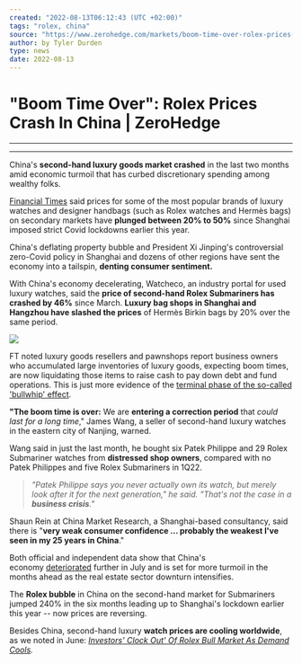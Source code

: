 ```yaml
---
created: "2022-08-13T06:12:43 (UTC +02:00)"
tags: "rolex, china"
source: "https://www.zerohedge.com/markets/boom-time-over-rolex-prices-crash-china"
author: by Tyler Durden
type: news
date: 2022-08-13
---
```


# "Boom Time Over": Rolex Prices Crash In China | ZeroHedge

---

---

China's **second-hand luxury goods market crashed** in the last two months amid economic turmoil that has curbed discretionary spending among wealthy folks. 

[Financial Times](https://www.ft.com/content/3b6559e1-1659-40ea-b12d-0263da809191) said prices for some of the most popular brands of luxury watches and designer handbags (such as Rolex watches and Hermès bags) on secondary markets have **plunged between 20% to 50%** since Shanghai imposed strict Covid lockdowns earlier this year. 

China's deflating property bubble and President Xi Jinping's controversial zero-Covid policy in Shanghai and dozens of other regions have sent the economy into a tailspin, **denting consumer sentiment.** 

With China's economy decelerating, Watcheco, an industry portal for used luxury watches, said the **price of second-hand Rolex Submariners has crashed by 46%** since March. **Luxury bag shops in Shanghai and Hangzhou have slashed the prices** of Hermès Birkin bags by 20% over the same period. 

[![](https://assets.zerohedge.com/s3fs-public/styles/inline_image_mobile/public/inline-images/rolex_0.jpg?itok=QD-NXFxU)](https://www.zerohedge.com/s3/files/inline-images/rolex_0.jpg?itok=QD-NXFxU)

FT noted luxury goods resellers and pawnshops report business owners who accumulated large inventories of luxury goods, expecting boom times, are now liquidating those items to raise cash to pay down debt and fund operations. This is just more evidence of the [terminal phase of the so-called 'bullwhip' effect](https://www.zerohedge.com/economics/bullwhip-effect-reversal-major-downside-growth-risk). 

**"The boom time is over:** We are **entering a correction period** that *could last for a long time*," James Wang, a seller of second-hand luxury watches in the eastern city of Nanjing, warned. 

Wang said in just the last month, he bought six Patek Philippe and 29 Rolex Submariner watches from **distressed shop owners**, compared with no Patek Philippes and five Rolex Submariners in 1Q22. 

 > 
 > *"Patek Philippe says you never actually own its watch, but merely look after it for the next generation," he said. "That's not the case in a **business crisis**."*

Shaun Rein at China Market Research, a Shanghai-based consultancy, said there is "**very weak consumer confidence ... probably the weakest I've seen in my 25 years in China**." 

Both official and independent data show that China's economy [deteriorated](https://www.zerohedge.com/geopolitical/chinas-economy-slumps-further-raising-fears-layoffs) further in July and is set for more turmoil in the months ahead as the real estate sector downturn intensifies. 

The **Rolex bubble** in China on the second-hand market for Submariners jumped 240% in the six months leading up to Shanghai's lockdown earlier this year -- now prices are reversing. 

Besides China, second-hand luxury **watch prices are cooling worldwide**, as we noted in June: [*Investors' Clock Out' Of Rolex Bull Market As Demand Cools*](https://www.zerohedge.com/markets/investors-clock-out-rolex-bull-market-demand-cools)*.*

